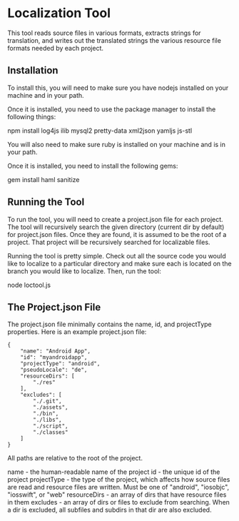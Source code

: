 Localization Tool
=================

This tool reads source files in various formats, extracts strings
for translation, and writes out the translated strings the various 
resource file formats needed by each project.

Installation
------------

To install this, you will need to make sure you have nodejs installed
on your machine and in your path.

Once it is installed, you need to use the package manager to install
the following things:

npm install log4js ilib mysql2 pretty-data xml2json yamljs js-stl

You will also need to make sure ruby is installed on your machine
and is in your path.

Once it is installed, you need to install the following gems:

gem install haml sanitize


Running the Tool
----------------

To run the tool, you will need to create a project.json file for 
each project. The tool will recursively search the given directory
(current dir by default) for project.json files. Once they are
found, it is assumed to be the root of a project. That project will
be recursively searched for localizable files.

Running the tool is pretty simple. Check out all the source code you
would like to localize to a particular directory and make sure each
is located on the branch you would like to localize. Then, run the tool:

node loctool.js

The Project.json File
---------------------

The project.json file minimally contains the name, id, and projectType
properties. Here is an example project.json file:

```
{
	"name": "Android App",
	"id": "myandroidapp",
	"projectType": "android",
	"pseudoLocale": "de",
	"resourceDirs": [
		"./res"
	],
	"excludes": [
		"./.git",
		"./assets",
		"./bin",
		"./libs",
		"./script",
		"./classes"
	]
}
```

All paths are relative to the root of the project.

name         - the human-readable name of the project
id           - the unique id of the project
projectType  - the type of the project, which affects how source files
               are read and resource files are written. Must be one of
			   "android", "iosobjc", "iosswift", or "web"
resourceDirs - an array of dirs that have resource files in them
excludes     - an array of dirs or files to exclude from searching. When
               a dir is excluded, all subfiles and subdirs in that dir 
			   are also excluded.
